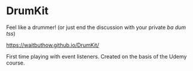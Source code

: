 # DrumKit
Feel like a drummer!
(or just end the discussion with your private *ba dum tss*)

https://waitbuthow.github.io/DrumKit/

First time playing with event listeners. Created on the basis of the Udemy course.
